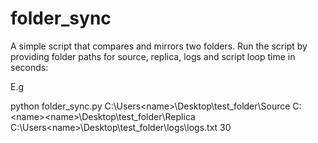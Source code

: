 # folder_sync

A simple script that compares and mirrors two folders.
Run the script by providing folder paths for source, replica, logs and script loop time in seconds:

E.g

python folder_sync.py C:\Users\<name>\Desktop\test_folder\Source C:\<name>\<name>\Desktop\test_folder\Replica C:\Users\<name>\Desktop\test_folder\logs\logs.txt 30
